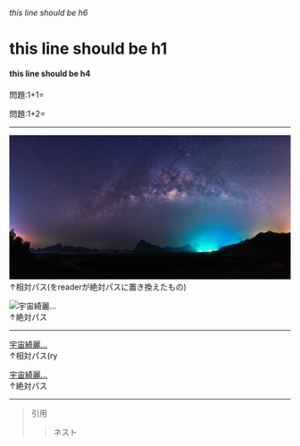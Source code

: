 ###### this line should be h6

# this line should be h1

#### this line should be h4

問題:1+1= <!-- hole 2だよ！ -->


問題:1+2= <!--lc	-->

----

![宇宙綺麗...](pixta_21892507_S.jpg)  
↑相対パス(をreaderが絶対パスに置き換えたもの)  

![宇宙綺麗...](https://mamasup.me/wp-content/uploads/2016/07/pixta_21892507_S.jpg)  
↑絶対パス

----

[宇宙綺麗...](pixta_21892507_S.jpg)  
↑相対パス(ry  

[宇宙綺麗...](https://mamasup.me/wp-content/uploads/2016/07/pixta_21892507_S.jpg)  
↑絶対パス

----

> 引用
> > ネスト

